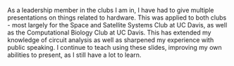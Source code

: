 As a leadership member in the clubs I am in, I have had to give multiple presentations on things related to hardware. This was applied to both clubs - most largely for the Space and Satellite Systems Club at UC Davis, as well as the Computational Biology Club at UC Davis. This has extended my knowledge of circuit analysis as well as sharpened my experience with public speaking.
I continue to teach using these slides, improving my own abilities to present, as I still have a lot to learn.
